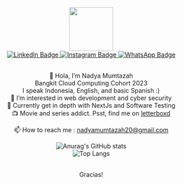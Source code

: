 <div id="header" align="center">
  <img src="https://media.giphy.com/media/M9gbBd9nbDrOTu1Mqx/giphy.gif" width="100"/>
  
  <div id="badges">
    <a href="https://www.linkedin.com/in/nadya-mumtazah-662519206/">
      <img src="https://img.shields.io/badge/LinkedIn-blue?style=for-the-badge&logo=linkedin&logoColor=white" alt="LinkedIn Badge"/>
    </a>
    <a href="https://www.instgram.com/nadyamumtazah_">
      <img src="https://img.shields.io/badge/Instagram-purple?style=for-the-badge&logo=instagram&logoColor=white" alt="Instagram Badge"/>
    </a>
    <a href="https://wa.me/6281910130723">
      <img src="https://img.shields.io/badge/WhatsApp-green?style=for-the-badge&logo=whatsapp&logoColor=white" alt="WhatsApp Badge"/>
    </a>
   </div>
   <br/>
   
   👋 Hola, I’m Nadya Mumtazah
   <br/>
    Bangkit Cloud Computing Cohort 2023
   <br/>
    I speak Indonesia, English, and basic Spanish :)
   <br/>
   👀 I’m interested in web development and cyber security
   <br/>
  🌱 Currently get in depth with NextJs and Software Testing
  <br/>
  :tv: Movie and series addict. Psst, find me on <a href="https://letterboxd.com/skyvader/">letterboxd</a>
  
  📫 How to reach me : nadyamumtazah20@gmail.com
  
  ![Anurag's GitHub stats](https://github-readme-stats.vercel.app/api?username=thisisnadya&show_icons=true&count_private=true&theme=radical)      
  ![Top Langs](https://github-readme-stats.vercel.app/api/top-langs/?username=thisisnadya&layout=compact&theme=radical)
  
  <br/>
  Gracias!
</div>

<!---
thisisnadya/thisisnadya is a ✨ special ✨ repository because its `README.md` (this file) appears on your GitHub profile.
You can click the Preview link to take a look at your changes.
--->
